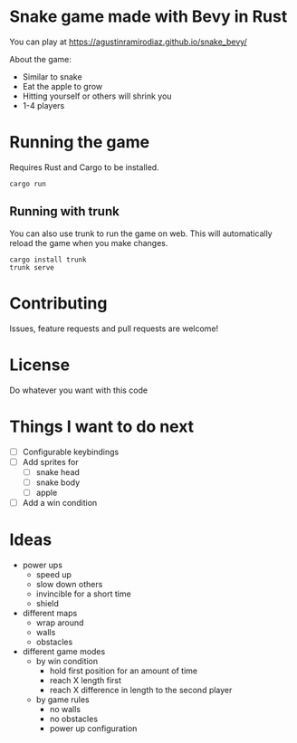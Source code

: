 # Snake game made with Bevy in Rust

You can play at https://agustinramirodiaz.github.io/snake_bevy/

About the game:
- Similar to snake
- Eat the apple to grow
- Hitting yourself or others will shrink you
- 1-4 players

# Running the game

Requires Rust and Cargo to be installed.

```
cargo run
```

## Running with trunk

You can also use trunk to run the game on web. This will automatically reload the game when you make changes.

```
cargo install trunk
trunk serve
```

# Contributing

Issues, feature requests and pull requests are welcome!

# License

Do whatever you want with this code

# Things I want to do next

- [ ] Configurable keybindings
- [ ] Add sprites for 
    - [ ] snake head
    - [ ] snake body
    - [ ] apple

- [ ] Add a win condition

# Ideas

- power ups
    - speed up
    - slow down others
    - invincible for a short time
    - shield
- different maps
    - wrap around
    - walls
    - obstacles
- different game modes
    - by win condition
        - hold first position for an amount of time
        - reach X length first
        - reach X difference in length to the second player
    - by game rules
        - no walls
        - no obstacles
        - power up configuration
